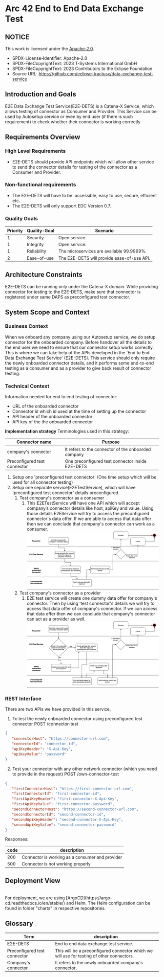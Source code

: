# Arc 42 End to End Data Exchange Test 

## NOTICE

This work is licensed under the [Apache-2.0](https://www.apache.org/licenses/LICENSE-2.0).

- SPDX-License-Identifier: Apache-2.0
- SPDX-FileCopyrightText: 2023 T-Systems International GmbH
- SPDX-FileCopyrightText: 2023 Contributors to the Eclipse Foundation
- Source URL: https://github.com/eclipse-tractusx/data-exchange-test-service

## Introduction and Goals

E2E Data Exchange Test Service(E2E-DETS) is a Catena-X Service, 
which allows testing of connector as Consumer and Provider. 
This Service can be used by Autosetup service or even by end user
(if there is such requirement) to check whether their connector is working correctly

## Requirements Overview 

### High Level Requirements


* E2E-DETS should provide API endpoints which will allow other service to send the connector details for
testing of the connector as a Consumer and Provider.

### Non-functional requirements

*   The E2E-DETS will have to be: accessible, easy to use, secure, efficient etc.
*   The E2E-DETS will only support EDC Version 0.7.

### Quality Goals

| Priority | Quality-Goal | Scenario                                     |
|----------|--------------|----------------------------------------------|
| 1        | Security     | Open service.                                |
| 1        | Integrity    | Open service.                                |
| 1        | Reliability  | The microservices are available 99.9999%.    |
| 2        | Ease-of-use  | The E2E-DETS will provide ease-of-use API. |

## Architecture Constraints

E2E-DETS can be running  only under the Catena-X domain. While providing connector for
testing to the E2E-DETS, make sure that connector is registered under same DAPS as
preconfigured test connector.

## System Scope and Context

### Business Context
When we onboard any company using our Autosetup service, we do setup connector for the
onboarded company. Before handover all the details to the end user we need to ensure
that our connector setup works correctly. This is where we can take help of the APIs
developed in the 'End to End Data Exchange Test Service' (E2E-DETS). This service should
only require the newly onboarded connector details, and it performs some end-to-end
testing as a consumer and as a provider to give back result of connector testing.

### Technical Context
Information needed for end to end testing of connector:
* URL of the onboarded connector 
* Connector id which id used at the time of setting up the connector
* API header of the onboarded connector 
* API key of the the onboarded connector

**Implementation strategy**
Terminologies used in this strategy:

| Connector name               | Purpose                                             |
|------------------------------|-----------------------------------------------------|
| company's connector          | It refers to the connector of the onboarded company |
| Preconfigured test connector | One preconfigured test connector inside E2E-DETS    |

1. Setup one 'preconfigured test connector' (One time setup which will be used for all connector testing)
2. Setup one separate service(E2ETestService), which will have 'preconfigured test connector' details preconfigured. 
   1. Test company's connector as a consumer
      1. This E2ETestService will have one API which will accept company’s connector details like host, apiKey and value. Using those details E2EService will try to access the preconfigured connector's data offer. If we are able to access that data offer then we can conclude that company's connector can work as a consumer.
         ![](images/consumer.png)
   2. Test company's connector as a provider
      1. E2E test service will create one dummy data offer for company's connector. Then by using 'test connector's details we will try to access that data offer of company's connector. If we can access that data offer then we can conclude that company's connector can act as a provider as well.
         ![](images/provider.png)

### REST Interface
There are two APIs we have provided in this service,
1. To test the newly onboarded connector using preconfigured test connector 
POST /connector-test 
```json
{
   "connectorHost": "https://connector-url.com",
   "connectorId": "connector_id",
   "apiKeyHeader": "X-Api-Key",
   "apiKeyValue": "password"
}
```
2. Test your connector with any other network connector (which you need to provide in the request)
POST /own-connector-test
```json
{
   "firstConnectorHost": "https://first-connector-url.com",
   "firstConnectorId": "first-connector-id",
   "firstApiKeyHeader": "first-connector-X-Api-Key",
   "firstApiKeyValue": "first-connector-password",
   "secondConnectorHost": "https://second-connector-url.com",
   "secondConnectorId": "second-connector-id",
   "secondApiKeyHeader": "second-connector-X-Api-Key",
   "secondApiKeyValue": "second-connector-password"
}
```
Responses:

| code | description                                     |
|------|-------------------------------------------------|
| 200  | Connector is working as a consumer and provider |
| 500  | Connector is not working properly               |

## **Deployment View**

<br />
For deployment, we are using [ArgoCD](https://argo-cd.readthedocs.io/en/stable/) and Helm. The Helm configuration can be found in folder "charts" in respective repositories.

<br />

## Glossary

| Term                         | description                                                                               |
|------------------------------|-------------------------------------------------------------------------------------------|
| E2E-DETS                     | End to end data exchange test service.                                                    |
| Preconfigured test connector | This will be a preconfigured connector which we will use for testing of other connectors. |
| Company's connector          | It refers to the newly onboarded company's connector.                                     |
